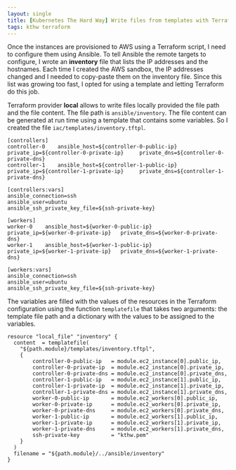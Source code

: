 ```yaml
---
layout: single
title: [Kubernetes The Hard Way] Write files from templates with Terraform
tags: kthw terraform
---
```


Once the instances are provisioned to AWS using a Terraform script, I need to configure them using Ansible. To tell Ansible the remote targets to configure, I wrote an **inventory** file that lists the IP addresses and the hostnames. Each time I created the AWS sandbox, the IP addresses changed and I needed to copy-paste them on the inventory file. Since this list was growing too fast, I opted for using a template and letting Terraform do this job.

Terraform provider **local** allows to write files locally provided the file path and the file content. The file path is `ansible/inventory`. The file content can be generated at run time using a template that contains some variables. So I created the file `iac/templates/inventory.tftpl`.

```
[controllers]
controller-0    ansible_host=${controller-0-public-ip}    private_ip=${controller-0-private-ip}     private_dns=${controller-0-private-dns}
controller-1    ansible_host=${controller-1-public-ip}    private_ip=${controller-1-private-ip}     private_dns=${controller-1-private-dns}

[controllers:vars]
ansible_connection=ssh
ansible_user=ubuntu
ansible_ssh_private_key_file=${ssh-private-key}

[workers]
worker-0    ansible_host=${worker-0-public-ip}      private_ip=${worker-0-private-ip}   private_dns=${worker-0-private-dns}
worker-1    ansible_host=${worker-1-public-ip}      private_ip=${worker-1-private-ip}   private_dns=${worker-1-private-dns}

[workers:vars]
ansible_connection=ssh
ansible_user=ubuntu
ansible_ssh_private_key_file=${ssh-private-key}
```

The variables are filled with the values of the resources in the Terraform configuration using the function `templatefile` that takes two arguments: the template file path and a dictionary with the values to be assigned to the variables.

```
resource "local_file" "inventory" {
  content  = templatefile(
    "${path.module}/templates/inventory.tftpl",
    { 
        controller-0-public-ip   = module.ec2_instance[0].public_ip,
        controller-0-private-ip  = module.ec2_instance[0].private_ip,
        controller-0-private-dns = module.ec2_instance[0].private_dns,
        controller-1-public-ip   = module.ec2_instance[1].public_ip,
        controller-1-private-ip  = module.ec2_instance[1].private_ip,
        controller-1-private-dns = module.ec2_instance[1].private_dns,
        worker-0-public-ip       = module.ec2_workers[0].public_ip,
        worker-0-private-ip      = module.ec2_workers[0].private_ip,
        worker-0-private-dns     = module.ec2_workers[0].private_dns,
        worker-1-public-ip       = module.ec2_workers[1].public_ip,
        worker-1-private-ip      = module.ec2_workers[1].private_ip,
        worker-1-private-dns     = module.ec2_workers[1].private_dns,
        ssh-private-key          = "kthw.pem"
    }
  )
  filename = "${path.module}/../ansible/inventory"
}
```
